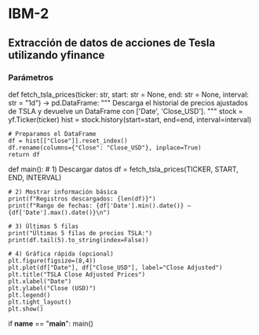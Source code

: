 # IBM-2

## Extracción de datos de acciones de Tesla utilizando yfinance

### Parámetros

def fetch_tsla_prices(ticker: str,
                      start: str = None,
                      end: str = None,
                      interval: str = "1d") -> pd.DataFrame:
    """
    Descarga el historial de precios ajustados de TSLA
    y devuelve un DataFrame con ['Date', 'Close_USD'].
    """
    stock = yf.Ticker(ticker)
    hist  = stock.history(start=start, end=end, interval=interval)

    # Preparamos el DataFrame
    df = hist[["Close"]].reset_index()
    df.rename(columns={"Close": "Close_USD"}, inplace=True)
    return df

def main():
    # 1) Descargar datos
    df = fetch_tsla_prices(TICKER, START, END, INTERVAL)

    # 2) Mostrar información básica
    print(f"Registros descargados: {len(df)}")
    print(f"Rango de fechas: {df['Date'].min().date()} – {df['Date'].max().date()}\n")

    # 3) Últimas 5 filas
    print("Últimas 5 filas de precios TSLA:")
    print(df.tail(5).to_string(index=False))

    # 4) Gráfica rápida (opcional)
    plt.figure(figsize=(8,4))
    plt.plot(df["Date"], df["Close_USD"], label="Close Adjusted")
    plt.title("TSLA Close Adjusted Prices")
    plt.xlabel("Date")
    plt.ylabel("Close (USD)")
    plt.legend()
    plt.tight_layout()
    plt.show()

if __name__ == "__main__":
    main()
